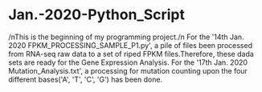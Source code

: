# Jan.-2020-Python_Script
/nThis is the beginning of my programming project./n
For the '14th Jan. 2020 FPKM_PROCESSING_SAMPLE_P1.py', a pile of files been processed from RNA-seq raw data to a set of riped FPKM files.Therefore, these dada sets are ready for the Gene Expression Analysis.
For the '17th Jan. 2020 Mutation_Analysis.txt', a processing for mutation counting upon the four different bases('A', 'T', 'C', 'G') has been done.
